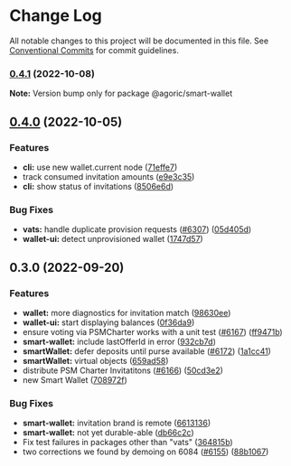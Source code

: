 # Change Log

All notable changes to this project will be documented in this file.
See [Conventional Commits](https://conventionalcommits.org) for commit guidelines.

### [0.4.1](https://github.com/Agoric/agoric/compare/@agoric/smart-wallet@0.4.0...@agoric/smart-wallet@0.4.1) (2022-10-08)

**Note:** Version bump only for package @agoric/smart-wallet





## [0.4.0](https://github.com/Agoric/agoric/compare/@agoric/smart-wallet@0.3.0...@agoric/smart-wallet@0.4.0) (2022-10-05)


### Features

* **cli:** use new wallet.current node ([71effe7](https://github.com/Agoric/agoric/commit/71effe758c28181b8709ae4ccf025fcec7bb8a38))
* track consumed invitation amounts ([e9e3c35](https://github.com/Agoric/agoric/commit/e9e3c35cebdc85e80fb2eaa117ff0be00d26c9bb))
* **cli:** show status of invitations ([8506e6d](https://github.com/Agoric/agoric/commit/8506e6d87ef331e781c9d2e2251fdcf48e784e04))


### Bug Fixes

* **vats:** handle duplicate provision requests ([#6307](https://github.com/Agoric/agoric/issues/6307)) ([05d405d](https://github.com/Agoric/agoric/commit/05d405d5409e1f80612bb002234f5a9c3910a7df))
* **wallet-ui:** detect unprovisioned wallet ([1747d57](https://github.com/Agoric/agoric/commit/1747d5781f4ee594eca1ded76af4944c405e7000))



## 0.3.0 (2022-09-20)


### Features

* **wallet:** more diagnostics for invitation match ([98630ee](https://github.com/Agoric/agoric/commit/98630ee96a202cf3907e37b5d4d549bb37b1263d))
* **wallet-ui:** start displaying balances ([0f36da9](https://github.com/Agoric/agoric/commit/0f36da99daef86f24670d606ae5fd1adb32b419b))
* ensure voting via PSMCharter works with a unit test ([#6167](https://github.com/Agoric/agoric/issues/6167)) ([ff9471b](https://github.com/Agoric/agoric/commit/ff9471bf3a90ffab050e8b659d64d4cbd7c2d764))
* **smart-wallet:** include lastOfferId in error ([932cb7d](https://github.com/Agoric/agoric/commit/932cb7d90b8e281f0922d0b38287230aabd6f535))
* **smartWallet:** defer deposits until purse available ([#6172](https://github.com/Agoric/agoric/issues/6172)) ([1a1cc41](https://github.com/Agoric/agoric/commit/1a1cc41d421760563892212e1ca3df237a7a6661))
* **smartWallet:** virtual objects ([659ad58](https://github.com/Agoric/agoric/commit/659ad58349f972881a540d78ec5d856872dacc7d))
* distribute PSM Charter Invitatitons ([#6166](https://github.com/Agoric/agoric/issues/6166)) ([50cd3e2](https://github.com/Agoric/agoric/commit/50cd3e240fb33079948fa03b32bda86276879b4a))
* new Smart Wallet ([708972f](https://github.com/Agoric/agoric/commit/708972f1f531c9ea5e346f833c6d253efe80f837))


### Bug Fixes

* **smart-wallet:** invitation brand is remote ([6613136](https://github.com/Agoric/agoric/commit/66131366f563ebfefbeabeecffda43211a093d1e))
* **smart-wallet:** not yet durable-able ([db66c2c](https://github.com/Agoric/agoric/commit/db66c2c13de92f2a0783bcaf174223691ab0a339))
* Fix test failures in packages other than "vats" ([364815b](https://github.com/Agoric/agoric/commit/364815b88429e3443734681b5b0771b7d824ebe8))
* two corrections we found by demoing on 6084 ([#6155](https://github.com/Agoric/agoric/issues/6155)) ([88b1067](https://github.com/Agoric/agoric/commit/88b10676b9617e662fed38df61ab3210df07c602))
